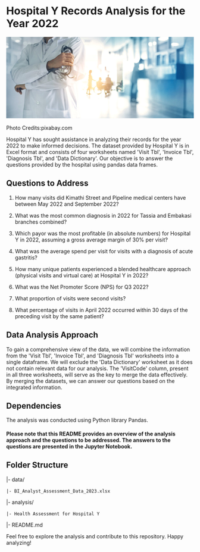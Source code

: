 # Hospital Y Records Analysis for the Year 2022
![Image Alt Text](/visualizations/readme_image.jpg)




Photo Credits:pixabay.com


Hospital Y has sought assistance in analyzing their records for the year 2022 to make informed decisions. The dataset provided by Hospital Y is in Excel format and consists of four worksheets named 'Visit Tbl', 'Invoice Tbl', 'Diagnosis Tbl', and 'Data Dictionary'. Our objective is to answer the questions provided by the hospital using pandas data frames.

## Questions to Address
1. How many visits did Kimathi Street and Pipeline medical centers have between May 2022 and September 2022?

2. What was the most common diagnosis in 2022 for Tassia and Embakasi branches combined?

3. Which payor was the most profitable (in absolute numbers) for Hospital Y in 2022, assuming a gross average margin of 30% per visit?

4. What was the average spend per visit for visits with a diagnosis of acute gastritis?

5. How many unique patients experienced a blended healthcare approach (physical visits and virtual care) at Hospital Y in 2022?

6. What was the Net Promoter Score (NPS) for Q3 2022?

7. What proportion of visits were second visits?

8. What percentage of visits in April 2022 occurred within 30 days of the preceding visit by the same patient?

## Data Analysis Approach
To gain a comprehensive view of the data, we will combine the information from the 'Visit Tbl', 'Invoice Tbl', and 'Diagnosis Tbl' worksheets into a single dataframe. We will exclude the 'Data Dictionary' worksheet as it does not contain relevant data for our analysis. The 'VisitCode' column, present in all three worksheets, will serve as the key to merge the data effectively. By merging the datasets, we can answer our questions based on the integrated information.

## Dependencies
The analysis was conducted using Python library Pandas.

#### Please note that this README provides an overview of the analysis approach and the questions to be addressed. The answers to the questions are presented in the Jupyter Notebook.

## Folder Structure

|- data/

    |- BI_Analyst_Assessment_Data_2023.xlsx
    
|- analysis/

    |- Health Assessment for Hospital Y
    
|- README.md


Feel free to explore the analysis and contribute to this repository. Happy analyzing!




